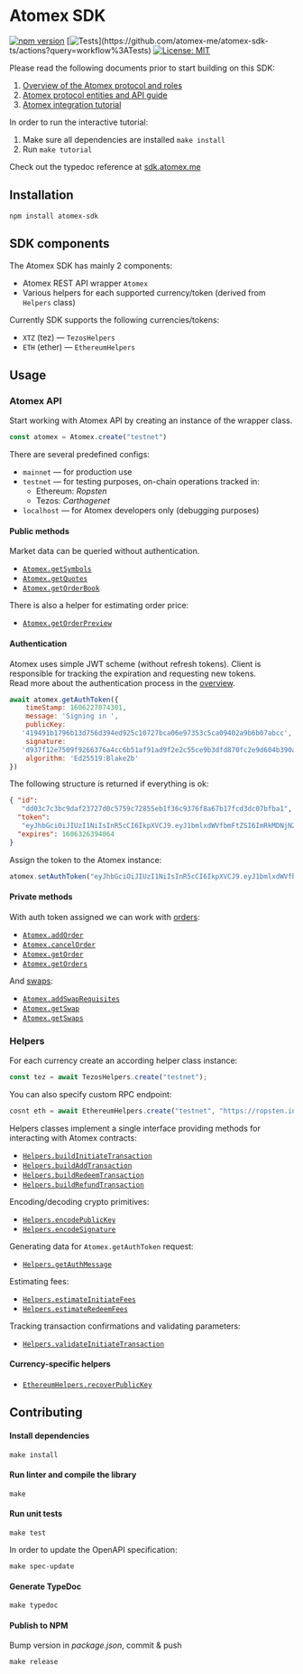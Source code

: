 # Atomex SDK

[![npm version](https://badge.fury.io/js/atomex-sdk.svg)](https://badge.fury.io/js/atomex-sdk)
[![Tests](https://github.com/atomex-me/atomex-sdk-ts/workflows/Tests/badge.svg?)](https://github.com/atomex-me/atomex-sdk-ts/actions?query=workflow%3ATests)
[![License: MIT](https://img.shields.io/badge/License-GPLv3-yellow.svg)](https://opensource.org/licenses/GPLv3)

Please read the following documents prior to start building on this SDK:
1. [Overview of the Atomex protocol and roles](docs/overview.md)
2. [Atomex protocol entities and API guide](docs/api.md)
3. [Atomex integration tutorial](docs/integration.md)

In order to run the interactive tutorial:
1. Make sure all dependencies are installed `make install`
2. Run `make tutorial`

Check out the typedoc reference at [sdk.atomex.me](https://sdk.atomex.me)

## Installation

`npm install atomex-sdk`

## SDK components

The Atomex SDK has mainly 2 components:

- Atomex REST API wrapper `Atomex`
- Various helpers for each supported currency/token (derived from `Helpers` class)

Currently SDK supports the following currencies/tokens:
- `XTZ` (tez) — `TezosHelpers`
- `ETH` (ether) — `EthereumHelpers`

## Usage

### Atomex API

Start working with Atomex API by creating an instance of the wrapper class. 
```js
const atomex = Atomex.create("testnet")
```

There are several predefined configs:
* `mainnet` — for production use
* `testnet` — for testing purposes, on-chain operations tracked in:
   - Ethereum: *Ropsten*
   - Tezos: *Carthagenet*
* `localhost` — for Atomex developers only (debugging purposes)

#### Public methods

Market data can be queried without authentication.

* [`Atomex.getSymbols`](https://sdk.atomex.me/classes/atomex.html#getsymbols)
* [`Atomex.getQuotes`](https://sdk.atomex.me/classes/atomex.html#getquotes)
* [`Atomex.getOrderBook`](https://sdk.atomex.me/classes/atomex.html#getorderbook)

There is also a helper for estimating order price:

* [`Atomex.getOrderPreview`](https://sdk.atomex.me/classes/atomex.html#getorderpreview)

#### Authentication

Atomex uses simple JWT scheme (without refresh tokens). Client is responsible for tracking the expiration and requesting new tokens.  
Read more about the authentication process in the [overview](docs/overview.md#Client).

```js
await atomex.getAuthToken({ 
    timeStamp: 1606227074301,
    message: 'Signing in ',
    publicKey:
   '419491b1796b13d756d394ed925c10727bca06e97353c5ca09402a9b6b07abcc',
    signature:
   'd937f12e7509f9266376a4cc6b51af91ad9f2e2c55ce9b3dfd870fc2e9d604b390a0f15d7ea277f8b6b9dfc1bb2ef2218d5ec4f87ba0399e6f6fb6d31ed09e03',
    algorithm: 'Ed25519:Blake2b'
})
```

The following structure is returned if everything is ok:
```json
{ "id":
   "dd03c7c3bc9daf23727d0c5759c72855eb1f36c9376f8a67b17fcd3dc07bfba1",
  "token":
   "eyJhbGciOiJIUzI1NiIsInR5cCI6IkpXVCJ9.eyJ1bmlxdWVfbmFtZSI6ImRkMDNjN2MzYmM5ZGFmMjM3MjdkMGM1NzU5YzcyODU1ZWIxZjM2YzkzNzZmOGE2N2IxN2ZjZDNkYzA3YmZiYTEiLCJuYmYiOjE2MDYyMzk5OTQsImV4cCI6MTYwNjMyNjM5NCwiaWF0IjoxNjA2MjM5OTk0fQ.ljwKxcQk5mPbRRzZ9qaZioe7U1_3I7riklGCEj2xXPA",
  "expires": 1606326394064 
}
```

Assign the token to the Atomex instance:
```js
atomex.setAuthToken("eyJhbGciOiJIUzI1NiIsInR5cCI6IkpXVCJ9.eyJ1bmlxdWVfbmFtZSI6ImRkMDNjN2MzYmM5ZGFmMjM3MjdkMGM1NzU5YzcyODU1ZWIxZjM2YzkzNzZmOGE2N2IxN2ZjZDNkYzA3YmZiYTEiLCJuYmYiOjE2MDYyMzk5OTQsImV4cCI6MTYwNjMyNjM5NCwiaWF0IjoxNjA2MjM5OTk0fQ.ljwKxcQk5mPbRRzZ9qaZioe7U1_3I7riklGCEj2xXPA")
```

#### Private methods

With auth token assigned we can work with [orders](docs/api.md#Orders):
* [`Atomex.addOrder`](https://sdk.atomex.me/classes/atomex.html#addorder)
* [`Atomex.cancelOrder`](https://sdk.atomex.me/classes/atomex.html#cancelorder)
* [`Atomex.getOrder`](https://sdk.atomex.me/classes/atomex.html#getorder)
* [`Atomex.getOrders`](https://sdk.atomex.me/classes/atomex.html#getorders)

And [swaps](docs/api.md#Swaps):
* [`Atomex.addSwapRequisites`](https://sdk.atomex.me/classes/atomex.html#addswaprequisites)
* [`Atomex.getSwap`](https://sdk.atomex.me/classes/atomex.html#getswap)
* [`Atomex.getSwaps`](https://sdk.atomex.me/classes/atomex.html#getswaps)

### Helpers

For each currency create an according helper class instance:
```js
const tez = await TezosHelpers.create("testnet");
```

You can also specify custom RPC endpoint:
```js
cosnt eth = await EthereumHelpers.create("testnet", "https://ropsten.infura.io/v3/12345");
```

Helpers classes implement a single interface providing methods for interacting with Atomex contracts:
* [`Helpers.buildInitiateTransaction`](https://sdk.atomex.me/classes/helpers.html#buildinitiatetransaction)
* [`Helpers.buildAddTransaction`](https://sdk.atomex.me/classes/helpers.html#buildaddtransaction)
* [`Helpers.buildRedeemTransaction`](https://sdk.atomex.me/classes/helpers.html#buildredeemtransaction)
* [`Helpers.buildRefundTransaction`](https://sdk.atomex.me/classes/helpers.html#buildrefundtransaction)

Encoding/decoding crypto primitives:
* [`Helpers.encodePublicKey`](https://sdk.atomex.me/classes/helpers.html#encodepublickey)
* [`Helpers.encodeSignature`](https://sdk.atomex.me/classes/helpers.html#encodesignature)

Generating data for `Atomex.getAuthToken` request:
* [`Helpers.getAuthMessage`](https://sdk.atomex.me/classes/helpers.html#getauthmessage)

Estimating fees:
* [`Helpers.estimateInitiateFees`](https://sdk.atomex.me/classes/helpers.html#estimateinitiatefees)
* [`Helpers.estimateRedeemFees`](https://sdk.atomex.me/classes/helpers.html#estimateredeemfees)

Tracking transaction confirmations and validating parameters:
* [`Helpers.validateInitiateTransaction`](https://sdk.atomex.me/classes/helpers.html#validateinitiatetransaction)

#### Currency-specific helpers

* [`EthereumHelpers.recoverPublicKey`](https://sdk.atomex.me/classes/ethereumhelpers.html#recoverpublickey)


## Contributing

#### Install dependencies
```
make install
```

#### Run linter and compile the library
```
make
```

#### Run unit tests
```
make test
```

In order to update the OpenAPI specification:
```
make spec-update
```

#### Generate TypeDoc
```
make typedoc
```

#### Publish to NPM
Bump version in _package.json_, commit & push
```
make release
```
